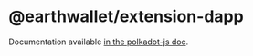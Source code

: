 # @earthwallet/extension-dapp

Documentation available [in the polkadot-js doc](https://polkadot.js.org/docs/extension).
